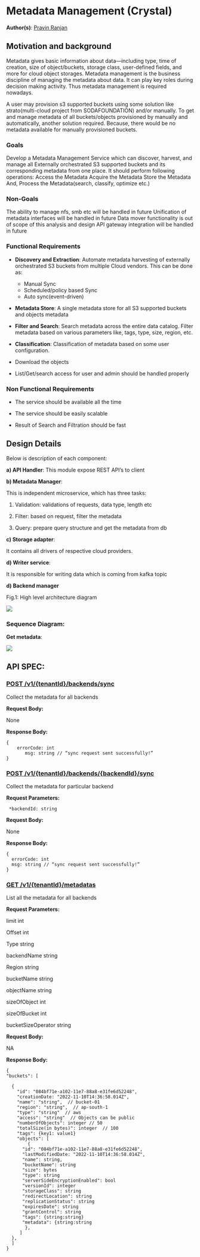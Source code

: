 # Metadata Management (Crystal)

**Author(s)**: [Pravin Ranjan](https://github.com/PravinRanjan10)

## Motivation and background

Metadata gives basic information about data—including type, time of creation, size of object/buckets, storage class, user-defined fields, and more for cloud object storages. Metadata management is the business discipline of managing the metadata about data. It can play key roles during decision making activity. Thus metadata management is required nowadays.

A user may provision s3 supported buckets using some solution like strato(multi-cloud project from SODAFOUNDATION) and/or manually. To get and manage metadata of all buckets/objects provisioned by manually and automatically, another solution required. Because, there would be no metadata available for manually provisioned buckets.

### Goals
Develop a Metadata Management Service which can discover, harvest, and manage all Externally orchestrated S3 supported buckets and its corresponding metadata from one place. It should perform following operations:
Access the Metadata
Acquire the Metadata
Store the Metadata
And, Process the Metadata(search, classify, optimize etc.)

### Non-Goals
The ability to manage nfs, smb etc will be handled in future
Unification of metadata interfaces will be handled in future
Data mover functionality is out of scope of this analysis and design
API gateway integration will be handled in future


### Functional Requirements
* **Discovery and Extraction**: Automate metadata harvesting of externally orchestrated S3 buckets from multiple Cloud vendors. This can be done as:
  * Manual Sync
  * Scheduled/policy based Sync
  * Auto sync(event-driven)


* **Metadata Store**: A single metadata store for all S3 supported buckets and objects metadata

* **Filter and Search**: Search metadata across the entire data catalog. Filter metadata based on various parameters like, tags, type, size, region, etc.
* **Classification**: Classification of metadata based on some user configuration.

* Download the objects

* List/Get/search access for user and admin should be handled properly

### Non Functional Requirements

* The service should be available all the time

* The service should be easily scalable

* Result of Search and Filtration should be fast

## Design Details

Below is description of each component:

**a) API Handler**:
This module expose REST API’s to client

**b) Metadata Manager**:

This is independent microservice, which has three tasks:

  1)  Validation: validations of requests, data type, length etc

  2)  Filter: based on request, filter the metadata

  3)  Query: prepare query structure and get the metadata from db

**c) Storage adapter**:

It contains all drivers of respective cloud providers.

**d) Writer service**:

It is responsible for writing data which is coming from kafka topic 

**d) Backend manager**

Fig.1: High level architecture diagram

![](resources/crystal-architecture.png)

### Sequence Diagram:

**Get metadata**:

![](resources/crystal-Get-sequence.png)


## API SPEC:

### [POST /v1/{tenantId}/backends/sync]()

Collect the metadata for all backends

**Request Body:**

None

**Response Body:**

	{
        errorCode: int
	       msg: string // “sync request sent successfully!”
    }


### [POST /v1/{tenantId}/backends/{backendId}/sync]()
Collect the metadata for particular backend


**Request Parameters:**

     *backendId: string

**Request Body:**

None

**Response Body:**

	{
      errorCode: int
      msg: string // “sync request sent successfully!”
    }


### [GET /v1/{tenantId}/metadatas]()

List all the metadata for all backends

**Request Parameters:**

limit  int

Offset int

Type string

backendName string

Region string

bucketName string

objectName string

sizeOfObject int

sizeOfBucket int

bucketSizeOperator string

**Request Body:**

  NA

**Response Body:**

    {
    "buckets": [

      {
        "id": "084bf71e-a102-11e7-88a8-e31fe6d52248",
        "creationDate: "2022-11-10T14:36:58.014Z",
        "name": "string",  // bucket-01
        "region": "string",  // ap-south-1
        "type": "string"  // aws
        "access": "string"  // Objects can be public
        "numberOfObjects": integer // 50
        "totalSize(in bytes)": integer  // 100
        "tags": {key1: value1}
        "objects": [
            {
  	      "id": "084bf71e-a102-11e7-88a8-e31fe6d52248",
  	      "lastModifiedDate: "2022-11-10T14:36:58.014Z",
  	      "name": string,
  	      "bucketName": string
  	      "size": bytes
  	      "type": string
  	      "serverSideEncryptionEnabled": bool
  	      "versionId": integer
  	      "storageClass": string
  	      "redirectLocation": string
  	      "replicationStatus": string
  	      "expiresDate": string
  	      "grantControl": string
  	      "tags": {string:string}
  	      "metadata": {string:string
           },
         ]
      },
      ]
    }
